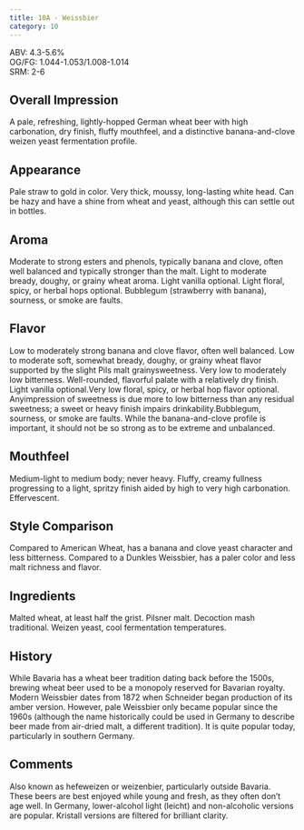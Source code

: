 ```yaml
---
title: 10A - Weissbier
category: 10
---
```


ABV: 4.3-5.6%  
OG/FG: 1.044-1.053/1.008-1.014  
SRM: 2-6  

## Overall Impression
A pale, refreshing, lightly-hopped German wheat beer with high carbonation, dry finish, fluffy mouthfeel, and a distinctive banana-and-clove weizen yeast fermentation profile.

## Appearance
Pale straw to gold in color. Very thick, moussy, long-lasting white head. Can be hazy and have a shine from wheat and yeast, although this can settle out in bottles.

## Aroma
Moderate to strong esters and phenols, typically banana and clove, often well balanced and typically stronger than the malt. Light to moderate bready, doughy, or grainy wheat aroma. Light vanilla optional. Light floral, spicy, or herbal hops optional. Bubblegum (strawberry with banana), sourness, or smoke are faults.

## Flavor
Low to moderately strong banana and clove flavor, often well balanced. Low to moderate soft, somewhat bready, doughy, or grainy wheat flavor supported by the slight Pils malt grainysweetness. Very low to moderately low bitterness. Well-rounded, flavorful palate with a relatively dry finish. Light vanilla optional.Very low floral, spicy, or herbal hop flavor optional. Anyimpression of sweetness is due more to low bitterness than any residual sweetness; a sweet or heavy finish impairs drinkability.Bubblegum, sourness, or smoke are faults. While the banana-and-clove profile is important, it should not be so strong as to be extreme and unbalanced.

## Mouthfeel
Medium-light to medium body; never heavy. Fluffy, creamy fullness progressing to a light, spritzy finish aided by high to very high carbonation. Effervescent.

## Style Comparison
Compared to American Wheat, has a banana and clove yeast character and less bitterness. Compared to a Dunkles Weissbier, has a paler color and less malt richness and flavor.

## Ingredients
Malted wheat, at least half the grist. Pilsner malt. Decoction mash traditional. Weizen yeast, cool fermentation temperatures.

## History
While Bavaria has a wheat beer tradition dating back before the 1500s, brewing wheat beer used to be a monopoly reserved for Bavarian royalty. Modern Weissbier dates from 1872 when Schneider began production of its amber version. However, pale Weissbier only became popular since the 1960s (although the name historically could be used in Germany to describe beer made from air-dried malt, a different tradition). It is quite popular today, particularly in southern Germany.

## Comments
Also known as hefeweizen or weizenbier, particularly outside Bavaria. These beers are best enjoyed while young and fresh, as they often don’t age well. In Germany, lower-alcohol light (leicht) and non-alcoholic versions are popular. Kristall versions are filtered for brilliant clarity.